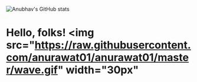 ![Anubhav's GitHub stats](https://github-readme-stats.vercel.app/api?username=anurawat01&&show_icons=true&theme=onedark)



# Hello, folks! <img src="https://raw.githubusercontent.com/anurawat01/anurawat01/master/wave.gif" width="30px"
